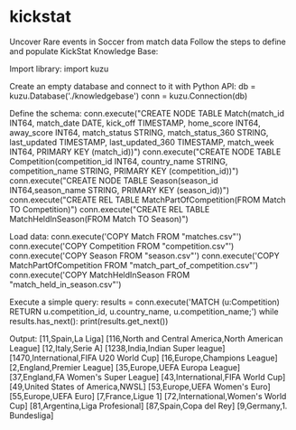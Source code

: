 # kickstat
Uncover Rare events in Soccer from match data
Follow the steps to define and populate KickStat Knowledge Base:

Import library:
import kuzu

Create an empty database and connect to it with Python API:
db = kuzu.Database('./knowledgebase')
conn = kuzu.Connection(db)

Define the schema:
conn.execute("CREATE NODE TABLE Match(match_id INT64, match_date DATE, kick_off TIMESTAMP, home_score INT64, away_score INT64, match_status STRING, match_status_360 STRING, last_updated TIMESTAMP, last_updated_360 TIMESTAMP, match_week INT64, PRIMARY KEY (match_id))")
conn.execute("CREATE NODE TABLE Competition(competition_id INT64, country_name STRING, competition_name STRING, PRIMARY KEY (competition_id))")
conn.execute("CREATE NODE TABLE Season(season_id INT64,season_name STRING, PRIMARY KEY (season_id))")
conn.execute("CREATE REL TABLE MatchPartOfCompetition(FROM Match TO Competition)")
conn.execute("CREATE REL TABLE MatchHeldInSeason(FROM Match TO Season)")

Load data:
conn.execute('COPY Match FROM "matches.csv"')
conn.execute('COPY Competition FROM "competition.csv"')
conn.execute('COPY Season FROM "season.csv"')
conn.execute('COPY MatchPartOfCompetition FROM "match_part_of_competition.csv"')
conn.execute('COPY MatchHeldInSeason FROM "match_held_in_season.csv"')

Execute a simple query:
results = conn.execute('MATCH (u:Competition) RETURN u.competition_id, u.country_name, u.competition_name;')
while results.has_next():
    print(results.get_next())

Output:
[11,Spain,La Liga]
[116,North and Central America,North American League]
[12,Italy,Serie A]
[1238,India,Indian Super league]
[1470,International,FIFA U20 World Cup]
[16,Europe,Champions League]
[2,England,Premier League]
[35,Europe,UEFA Europa League]
[37,England,FA Women's Super League]
[43,International,FIFA World Cup]
[49,United States of America,NWSL]
[53,Europe,UEFA Women's Euro]
[55,Europe,UEFA Euro]
[7,France,Ligue 1]
[72,International,Women's World Cup]
[81,Argentina,Liga Profesional]
[87,Spain,Copa del Rey]
[9,Germany,1. Bundesliga]
      
